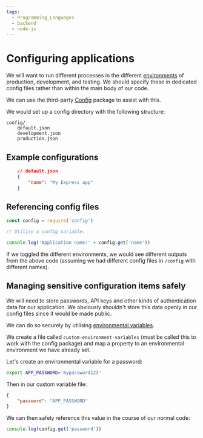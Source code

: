 ```yaml
---
tags:
  - Programming_Languages
  - backend
  - node-js
---
```

# Configuring applications

We will want to run different processes in the different [environments](./Environments.md) of production, development, and testing. We should specify these in dedicated config files rather than within the main body of our code. 

We can use the third-party [Config](https://github.com/node-config/node-config) package to assist with this. 

We would set up a config directory with the following structure:

```
config/
    default.json
    development.json
    production.json
```

## Example configurations
```json
    // default.json 
    {
        "name": "My Express app"
    }

```

## Referencing config files

```js
const config = require('config')

// Utilise a config variable:

console.log('Application name:' + config.get('name'))

```

If we toggled the different environments, we would see different outputs from the above code (assuming we had different config files in `/config` with different names).

## Managing sensitive configuration items safely 

We will need to store passwords, API keys and other kinds of authentication data for our application. We obviously shouldn't store this data openly in our config files since it would be made public. 

We can do so securely by utilising [environmental variables](../Shell_Scripting/Environmental_and_shell_variables.md).

We create a file called `custom-environment-variables` (must be called this to work with the config package) and map a property to an environmental environment we have already set.

Let's create an environmental variable for a password:
```bash
export APP_PASSWORD='mypassword123'
```

Then in our custom variable file:

```json
{
    "password": "APP_PASSWORD"
}

```

We can then safely reference this value in the course of our normal code:
```js
console.log(config.get('password'))
```